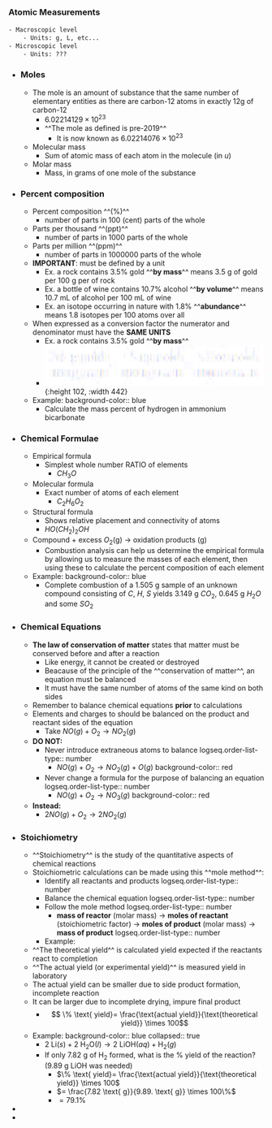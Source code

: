 ### Atomic Measurements
	- Macroscopic level
		- Units: g, L, etc...
	- Microscopic level
		- Units: ???
- ### Moles
	- The mole is an amount of substance that the same number of elementary entities as there are carbon-12 atoms in exactly 12g of carbon-12
		- $6.02214129 \times 10^{23}$
		- ^^The mole as defined is pre-2019^^
			- It is now known as $6.02214076 \times 10^{23}$
	- Molecular mass
		- Sum of atomic mass of each atom in the molecule (in $u$)
	- Molar mass
		- Mass, in grams of one mole of the substance
- ### Percent composition
	- Percent composition ^^(%)^^
		- number of parts in 100 (cent) parts of the whole
	- Parts per thousand ^^(ppt)^^
		- number of parts in 1000 parts of the whole
	- Parts per million ^^(ppm)^^
		- number of parts in 1000000 parts of the whole
	- **IMPORTANT**: must be defined by a unit
		- Ex. a rock contains 3.5% gold ^^**by mass**^^ means 3.5 g of gold per 100 g per of rock
		- Ex. a bottle of wine contains 10.7% alcohol ^^**by volume**^^ means 10.7 mL of alcohol per 100 mL of wine
		- Ex. an isotope occurring in nature with 1.8% ^^**abundance**^^ means 1.8 isotopes per 100 atoms over all
	- When expressed as a conversion factor the numerator and denominator must have the **SAME UNITS**
		- Ex. a rock contains 3.5% gold ^^**by mass**^^
		- ![Screenshot from 2023-09-12 14-25-29.png](../assets/Screenshot_from_2023-09-12_14-25-29_1694543183125_0.png){:height 102, :width 442}
	- Example:
	  background-color:: blue
		- Calculate the mass percent of hydrogen in ammonium bicarbonate
- ### Chemical Formulae
	- Empirical formula
		- Simplest whole number RATIO of elements
			- $CH_3O$
	- Molecular formula
		- Exact number of atoms of each element
			- $C_2H_6O_2$
	- Structural formula
		- Shows relative placement and connectivity of atoms
		- $HO(CH_2)_2OH$
	- Compound + excess $O_2$(g) $\rightarrow$ oxidation products (g)
		- Combustion analysis can help us determine the empirical formula by allowing us to measure the masses of each element, then using these to calculate the percent composition of each element
	- Example:
	  background-color:: blue
		- Complete combustion  of a 1.505 g sample of an unknown compound consisting of $C$, $H$, $S$ yields 3.149 g $CO_2$, 0.645 g $H_2O$ and some $SO_2$
- ### Chemical Equations
	- **The law of conservation of matter** states that matter must be conserved before and after a reaction
		- Like energy, it cannot be created or destroyed
		- Beacause of the principle of the ^^conservation of matter^^, an equation must be balanced
		- It must have the same number of atoms of the same kind on both sides
	- Remember to balance chemical equations **prior** to calculations
	- Elements and charges to should be balanced on the product and reactant sides of the equation
		- Take $NO(g) + O_2 \rightarrow NO_2(g)$
	- **DO NOT:**
		- Never introduce extraneous atoms to balance
		  logseq.order-list-type:: number
			- $NO(g) + O_2 \rightarrow NO_2(g) + O(g)$
			  background-color:: red
		- Never change a formula for the purpose of balancing an equation
		  logseq.order-list-type:: number
			- $NO(g) + O_2 \rightarrow NO_3(g)$
			  background-color:: red
	- **Instead:**
		- $2NO(g) + O_2 \rightarrow 2NO_2(g)$
- ### Stoichiometry
	- ^^Stoichiometry^^ is the study of the quantitative aspects of chemical reactions
	- Stoichiometric calculations can be made using this ^^mole method^^:
		- Identify all reactants and products
		  logseq.order-list-type:: number
		- Balance the chemical equation
		  logseq.order-list-type:: number
		- Follow the mole method
		  logseq.order-list-type:: number
			- **mass of reactor** (molar mass) $\rightarrow$ **moles of reactant** (stoichiometric factor) $\rightarrow$ **moles of product** (molar mass) $\rightarrow$ **mass of product**
			  logseq.order-list-type:: number
		- Example:
	- ^^The theoretical yield^^ is calculated yield expected if the reactants react to completion
	- ^^The actual yield (or experimental yield)^^ is measured yield in laboratory
	- The actual yield can be smaller due to side product formation, incomplete reaction
	- It can be larger due to incomplete drying, impure final product
		- $$ \% \text{ yield}= \frac{\text{actual yield}}{\text{theoretical yield}} \times 100$$
	- Example:
	  background-color:: blue
	  collapsed:: true
		- $\text{2 Li}(s) + \text{2 H}_2\text{O} (l) \rightarrow \text{2 LiOH} (aq) + \text{H}_2 (g)$
		- If only 7.82 g of $\text{H}_2$ formed, what is the % yield of the reaction? (9.89 g $\text{LiOH}$ was needed)
			- $\% \text{ yield}= \frac{\text{actual yield}}{\text{theoretical yield}} \times 100$
			- $= \frac{7.82 \text{ g}}{9.89. \text{ g}} \times 100\%$
			- $= 79.1 \%$
-
-